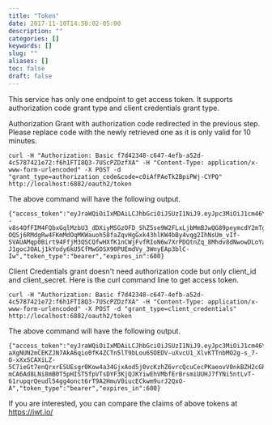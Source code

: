 ```yaml
---
title: "Token"
date: 2017-11-10T14:50:02-05:00
description: ""
categories: []
keywords: []
slug: ""
aliases: []
toc: false
draft: false
---
```


This service has only one endpoint to get access token. It supports authorization
code grant type and client credentials grant type. 

Authorization Grant with authorization code redirected in the previous step. Please
replace code with the newly retrieved one as it is only valid for 10 minutes.
 
```
curl -H "Authorization: Basic f7d42348-c647-4efb-a52d-4c5787421e72:f6h1FTI8Q3-7UScPZDzfXA" -H "Content-Type: application/x-www-form-urlencoded" -X POST -d "grant_type=authorization_code&code=c0iAfPAeTk2BpiPWj-CYPQ" http://localhost:6882/oauth2/token
```

The above command will have the following output.

```
{"access_token":"eyJraWQiOiIxMDAiLCJhbGciOiJSUzI1NiJ9.eyJpc3MiOiJ1cm46Y29tOm5ldHdvcmtudDpvYXV0aDI6djEiLCJhdWQiOiJ1cm46Y29tLm5ldHdvcmtudCIsImV4cCI6MTQ4MzIwOTQ4NiwianRpIjoib0dtdXEzSl85d0tlOUVIT2RWM21PUSIsImlhdCI6MTQ4MzIwODg4NiwibmJmIjoxNDgzMjA4NzY2LCJ2ZXJzaW9uIjoiMS4wIiwidXNlcl9pZCI6ImFkbWluIiwidXNlcl90eXBlIjoiYWRtaW4iLCJjbGllbnRfaWQiOiJmN2Q0MjM0OC1jNjQ3LTRlZmItYTUyZC00YzU3ODc0MjFlNzIiLCJzY29wZSI6WyJwZXRzdG9yZS5yIiwicGV0c3RvcmUudyJdfQ.gQ5HI2drObxorsQvz86RYT5tgk7QCnEBm9zNod7SbC--v8s4OfFIM4FQbxGqlMzbU3_dDXiyMSGzOFD_ShZ5se9W2FLxLjbMmBJwQG89peymcdY2mTgQoKJMYxL602a7cloyuoDZ_l-OQSj6RMdgRw4FKmMdOqMKWauoh58faZqvHgGxk43hlKW4bBy4vqg2IhNsUm_vIf-SVAUAMqp0Birt94FfjM3QSCQfwHXfK1nCWjFvfRIoN6w7XrPDQtnZq_8Mhdv8dNwowDLoYayKoUpr7i84gFA11-J1gocJOALj1kYody6kU5CfMwGOSX90PUEmdVy_3WnyEAp3blC-Iw","token_type":"bearer","expires_in":600} 
```

Client Credentials grant doesn't need authorization code but only client_id and
client_secret. Here is the curl command line to get access token.

```
curl -H "Authorization: Basic f7d42348-c647-4efb-a52d-4c5787421e72:f6h1FTI8Q3-7UScPZDzfXA" -H "Content-Type: application/x-www-form-urlencoded" -X POST -d "grant_type=client_credentials" http://localhost:6882/oauth2/token
```

The above command will have the following output.

```
{"access_token":"eyJraWQiOiIxMDAiLCJhbGciOiJSUzI1NiJ9.eyJpc3MiOiJ1cm46Y29tOm5ldHdvcmtudDpvYXV0aDI6djEiLCJhdWQiOiJ1cm46Y29tLm5ldHdvcmtudCIsImV4cCI6MTQ4MzIwOTc1NywianRpIjoiOVhWdGV2dXZ2cjMwQ0lnZVFuUTFUUSIsImlhdCI6MTQ4MzIwOTE1NywibmJmIjoxNDgzMjA5MDM3LCJ2ZXJzaW9uIjoiMS4wIiwiY2xpZW50X2lkIjoiZjdkNDIzNDgtYzY0Ny00ZWZiLWE1MmQtNGM1Nzg3NDIxZTcyIiwic2NvcGUiOlsicGV0c3RvcmUuciIsInBldHN0b3JlLnciXX0.C8oHgjKpaKWAYJvSqZ4_VT2sw8XXpABFq-aXgNUN2mCEKZJN7AkA6qio0fK4ZCTn5lT9bLou6SOEDV-uXvcU1_XlvKTTnbMO2g-s_7-O-xXxSCAXiLZ-5C7ieGt7enQrxrESUEsgr0Kow4a34GjxAod5j0vcKzhZ6vrcQcuCecPKaeovV0nkBZH2cGPhaLvK346RA9VjxITcR1DgzPWIO3AYJGaIrF8-mCA6Ad8LNi8mB0T5pHIST5fpVTsDYF3KjQJKYiwEhVMbfErBrsmiUUHJ7fYNi5ntLvT-61rupqrQeudl54gg4onct6rT9A2HmuV0iucECkwm9urJ2QxO-A","token_type":"bearer","expires_in":600}
```

If you are interested, you can compare the claims of above tokens at https://jwt.io/

